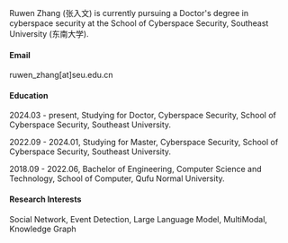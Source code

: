 Ruwen Zhang (张入文) is currently pursuing a Doctor's degree in cyberspace security at the School of Cyberspace Security, Southeast University (东南大学). 

#### Email
ruwen_zhang[at]seu.edu.cn

#### Education
2024.03 - present, Studying for Doctor, Cyberspace Security, School of Cyberspace Security, Southeast University.

2022.09 - 2024.01, Studying for Master, Cyberspace Security, School of Cyberspace Security, Southeast University.

2018.09 - 2022.06, Bachelor of Engineering, Computer Science and Technology, School of Computer, Qufu Normal University.

#### Research Interests
Social Network, Event Detection, Large Language Model, MultiModal, Knowledge Graph
